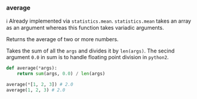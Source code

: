 ### average

:information_source: Already implemented via `statistics.mean`. `statistics.mean` takes an array as an argument whereas this function takes variadic arguments.

Returns the average of two or more numbers.

Takes the sum of all the `args` and divides it by `len(args)`. The secind argument `0.0` in sum is to handle floating point division in `python2`.

```python
def average(*args):
    return sum(args, 0.0) / len(args)
```

``` python
average(*[1, 2, 3]) # 2.0
average(1, 2, 3) # 2.0
```